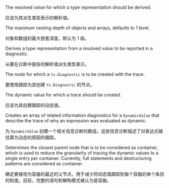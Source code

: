 The resolved value for which a type representation should be derived.

应该为其派生类型表示的解析值。

The maximum nesting depth of objects and arrays, defaults to 1 level.

对象和数组的最大嵌套深度，默认为 1 级。

Derives a type representation from a resolved value to be reported in a diagnostic.

从要在诊断中报告的解析值派生类型表示。

The node for which a `ts.Diagnostic` is to be created with the trace.

要使用跟踪为其创建 `ts.Diagnostic` 的节点。

The dynamic value for which a trace should be created.

应该为其创建跟踪的动态值。

Creates an array of related information diagnostics for a `DynamicValue` that describe the trace
of why an expression was evaluated as dynamic.

为 `DynamicValue`
创建一个相关信息诊断的数组，这些信息诊断描述了对表达式被估算为动态的原因的跟踪。

Determines the closest parent node that is to be considered as container, which is used to reduce
the granularity of tracing the dynamic values to a single entry per container. Currently, full
statements and destructuring patterns are considered as container.

确定要被视为容器的最近的父节点，用于减少将动态值跟踪到每个容器的单个条目的粒度。目前，完整的语句和解构模式被认为是容器。